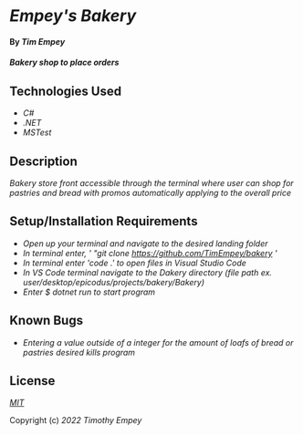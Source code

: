 # _Empey's Bakery_

#### By _**Tim Empey**_

#### _Bakery shop to place orders_

## Technologies Used

* _C#_
* _.NET_
* _MSTest_

## Description

_Bakery store front accessible through the terminal where user can shop for pastries and bread with promos automatically applying to the overall price_

## Setup/Installation Requirements

* _Open up your terminal and navigate to the desired landing folder_
* _In terminal enter, ' "git clone https://github.com/TimEmpey/bakery '_
* _In terminal enter 'code .' to open files in Visual Studio Code_
* _In VS Code terminal navigate to the Dakery directory (file path ex. user/desktop/epicodus/projects/bakery/Bakery)_
* _Enter $ dotnet run to start program_

## Known Bugs

* _Entering a value outside of a integer for the amount of loafs of bread or pastries desired kills program_

## License

_[MIT](https://en.wikipedia.org/wiki/MIT_License)_

Copyright (c) _2022_ _Timothy Empey_